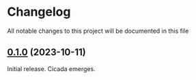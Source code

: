 # Changelog

All notable changes to this project will be documented in this file

## [0.1.0](https://github.com/carsonhawley/Cicada/releases/tag/0.1.0) (2023-10-11)

Initial release. Cicada emerges.